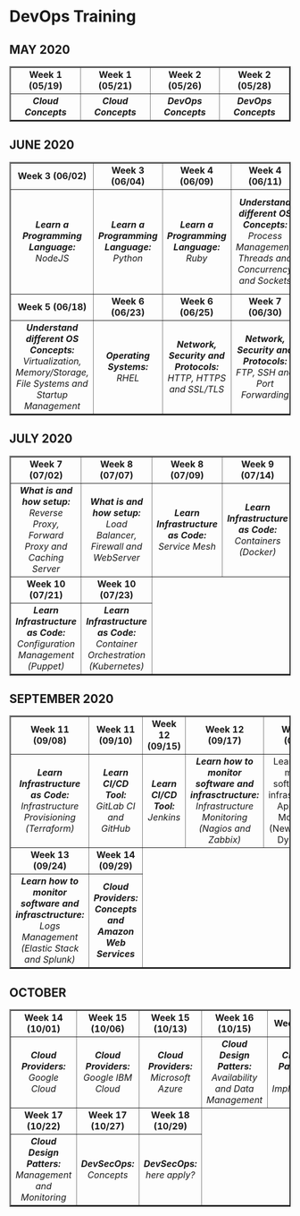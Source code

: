 <html>

# DevOps Training

## MAY 2020
<table border="2">
    <tr>
        <td width=250 align=center><b>Week 1 (05/19)</b></td>
        <td width=250 align=center><b>Week 1 (05/21)</b></td>
        <td width=250 align=center><b>Week 2 (05/26)</b></td>
        <td width=250 align=center><b>Week 2 (05/28)</b></td>
    </tr>
    <tr>
        <td width=250 align=center><i><b>Cloud Concepts</b></i></td>
        <td width=250 align=center><i><b>Cloud Concepts</b></i></td>
        <td width=250 align=center><i><b>DevOps Concepts</b></i></td>
        <td width=250 align=center><i><b>DevOps Concepts</b></i></td>
    </tr>
</table>

## JUNE 2020
<table border="2">
   <tr>
        <td width=200 align=center><b>Week 3 (06/02)</b></td>
        <td width=200 align=center><b>Week 3 (06/04)</b></td>
        <td width=200 align=center><b>Week 4 (06/09)</b></td>
        <td width=200 align=center><b>Week 4 (06/11)</b></td>
        <td width=200 align=center><b>Week 5 (06/16)</b></td>      
    </tr>
    <tr>
        <td width=200 align=center><i><b>Learn a Programming Language: </b>NodeJS</i></td>
        <td width=200 align=center><i><b>Learn a Programming Language: </b>Python</i></td>
        <td width=200 align=center><i><b>Learn a Programming Language: </b>Ruby</i></td>
        <td width=200 align=center><i><b>Understand different OS Concepts: </b>Process Management, Threads and Concurrency and Sockets</i></td>  
        <td width=200 align=center><i><b>Understand different OS Concepts: </b>Network Concepts, Service Management and I/O Management</i></td> 
    </tr>
    <tr>
        <td width=200 align=center><b>Week 5 (06/18)</b></td>
        <td width=200 align=center><b>Week 6 (06/23)</b></td>
        <td width=200 align=center><b>Week 6 (06/25)</b></td>
        <td width=200 align=center><b>Week 7 (06/30)</b></td>
    </tr>
    <tr>
        <td width=200 align=center><i><b>Understand different OS Concepts: </b>Virtualization, Memory/Storage, File Systems and Startup Management</i></td>
        <td width=200 align=center><i><b>Operating Systems: </b>RHEL</i></td>
        <td width=200 align=center><i><b>Network, Security and Protocols: </b>HTTP, HTTPS and SSL/TLS</i></td>
        <td width=200 align=center><i><b>Network, Security and Protocols: </b>FTP, SSH and Port Forwarding</i></td> 
    </tr>
</table>

## JULY 2020
<table border="2">
   <tr>
        <td width=200 align=center><b>Week 7 (07/02)</b></td>
        <td width=200 align=center><b>Week 8 (07/07)</b></td>
        <td width=200 align=center><b>Week 8 (07/09)</b></td>
        <td width=200 align=center><b>Week 9 (07/14)</b></td>
        <td width=200 align=center><b>Week 9 (07/16)</b></td>      
    </tr>
    <tr>
        <td width=200 align=center><i><b>What is and how setup: </b>Reverse Proxy, Forward Proxy and Caching Server</i></td>
        <td width=200 align=center><i><b>What is and how setup: </b>Load Balancer, Firewall and WebServer</i></td>  
        <td width=200 align=center><i><b>Learn Infrastructure as Code: </b>Service Mesh</i></td> 
        <td width=200 align=center><i><b>Learn Infrastructure as Code: </b>Containers (Docker)</i></td>
        <td width=200 align=center><i><b>Learn Infrastructure as Code: </b>Configuration Management (Ansible)</i></td>
    </tr>
    <tr>
        <td width=200 align=center><b>Week 10 (07/21)</b></td>
        <td width=200 align=center><b>Week 10 (07/23)</b></td>                
    </tr>
    <tr>
        <td width=200 align=center><i><b>Learn Infrastructure as Code: </b>Configuration Management (Puppet)</i></td>
        <td width=200 align=center><i><b>Learn Infrastructure as Code: </b>Container Orchestration (Kubernetes)</i></td>
    </tr>
</table>

## SEPTEMBER 2020
<table border="2">
    <tr>
        <td width=200 align=center><b>Week 11 (09/08)</b></td>
        <td width=200 align=center><b>Week 11 (09/10)</b></td>
        <td width=200 align=center><b>Week 12 (09/15)</b></td>
        <td width=200 align=center><b>Week 12 (09/17)</b></td>
        <td width=200 align=center><b>Week 13 (09/22)</b></td>      
    </tr>
    <tr>
        <td width=200 align=center><i><b>Learn Infrastructure as Code: </b>Infrastructure Provisioning (Terraform)</i></td>
        <td width=200 align=center><i><b>Learn CI/CD Tool: </b>GitLab CI and GitHub</i></td>
        <td width=200 align=center><i><b>Learn CI/CD Tool: </b>Jenkins</i></td>
        <td width=200 align=center><i><b>Learn how to monitor software and infrasctructure: </b>Infrastructure Monitoring (Nagios and Zabbix)</i></td>  
        <td width=200 align=center>Learn how to monitor software and infrasctructure: </b>Application Monitoring (New Relic and Dynatrace)</i></td> 
    </tr>
    <tr>
        <td width=200 align=center><b>Week 13 (09/24)</b></td>
        <td width=200 align=center><b>Week 14 (09/29)</b></td>  
    </tr>
    <tr>
        <td width=200 align=center><i><b>Learn how to monitor software and infrasctructure: </b>Logs Management (Elastic Stack and Splunk)</i></td>
        <td width=200 align=center><i><b>Cloud Providers: Concepts and Amazon Web Services</i></td>
    </tr>
</table>

## OCTOBER
<table border="2">
   <tr>
        <td width=200 align=center><b>Week 14 (10/01)</b></td>
        <td width=200 align=center><b>Week 15 (10/06)</b></td>
        <td width=200 align=center><b>Week 15 (10/13)</b></td>
        <td width=200 align=center><b>Week 16 (10/15)</b></td>
        <td width=200 align=center><b>Week 16 (10/20)</b></td>      
    </tr>
    <tr>
        <td width=200 align=center><i><b>Cloud Providers: </b>Google Cloud</i></td>
        <td width=200 align=center><i><b>Cloud Providers: </b>Google IBM Cloud</i></td>
        <td width=200 align=center><i><b>Cloud Providers: </b>Microsoft Azure</i></td>
        <td width=200 align=center><i><b>Cloud Design Patters: </b>Availability and Data Management</i></td>  
        <td width=200 align=center><i><b>Cloud Design Patters: </b>Design and Implemementation</i></td> 
    </tr>
   <tr>
        <td width=200 align=center><b>Week 17 (10/22)</b></td>
        <td width=200 align=center><b>Week 17 (10/27)</b></td>
        <td width=200 align=center><b>Week 18 (10/29)</b></td>
    </tr>
    <tr>
        <td width=200 align=center><i><b>Cloud Design Patters: </b>Management and Monitoring</i></td>
        <td width=200 align=center><i><b>DevSecOps: </b>Concepts</i></td>
        <td width=200 align=center><i><b>DevSecOps: </b>here apply?</i></td>
    </tr>
</table>
</html>
